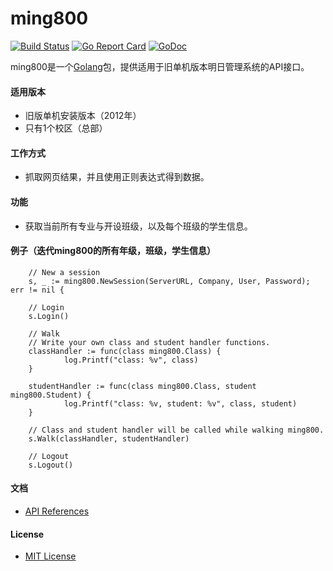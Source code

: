 # ming800

[![Build Status](https://travis-ci.org/northbright/ming800.svg?branch=master)](https://travis-ci.org/northbright/ming800)
[![Go Report Card](https://goreportcard.com/badge/github.com/northbright/ming800)](https://goreportcard.com/report/github.com/northbright/ming800)
[![GoDoc](https://godoc.org/github.com/northbright/ming800?status.svg)](https://godoc.org/github.com/northbright/ming800)

ming800是一个[Golang](https://golang.org)包，提供适用于旧单机版本明日管理系统的API接口。

#### 适用版本
* 旧版单机安装版本（2012年）
* 只有1个校区（总部）

#### 工作方式
* 抓取网页结果，并且使用正则表达式得到数据。

#### 功能
* 获取当前所有专业与开设班级，以及每个班级的学生信息。

#### 例子（迭代ming800的所有年级，班级，学生信息）

        // New a session
        s, _ := ming800.NewSession(ServerURL, Company, User, Password); err != nil {

        // Login
        s.Login()

        // Walk
        // Write your own class and student handler functions.
        classHandler := func(class ming800.Class) {
                log.Printf("class: %v", class)
        }

        studentHandler := func(class ming800.Class, student ming800.Student) {
                log.Printf("class: %v, student: %v", class, student)
        }

        // Class and student handler will be called while walking ming800.
        s.Walk(classHandler, studentHandler)

        // Logout
        s.Logout()

#### 文档
* [API References](https://godoc.org/github.com/northbright/ming800)

#### License
* [MIT License](LICENSE)
